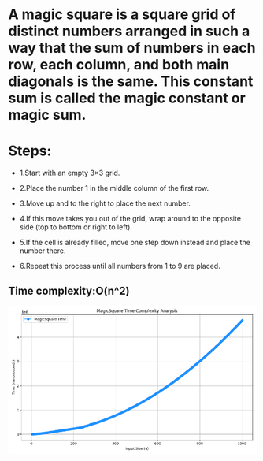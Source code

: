 # A magic square is a square grid of distinct numbers arranged in such a way that the sum of numbers in each row, each column, and both main diagonals is the same. This constant sum is called the magic constant or magic sum.

# Steps:

- 1.Start with an empty 3×3 grid.

- 2.Place the number 1 in the middle column of the first row.

- 3.Move up and to the right to place the next number.

- 4.If this move takes you out of the grid, wrap around to the opposite side (top to bottom or right to left).

- 5.If the cell is already filled, move one step down instead and place the number there.

- 6.Repeat this process until all numbers from 1 to 9 are placed.

## Time complexity:O(n^2)

![Alt text](../plot/csv/magicsquare.png)
